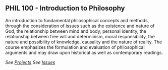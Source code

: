 ## PHIL 100 - Introduction to Philosophy

An introduction to fundamental philosophical concepts and methods, through the consideration of issues such as the existence and nature of God, the relationship between mind and body, personal identity, the relationship between free will and determinism, moral responsibility, the nature and possibility of knowledge, causality and the nature of reality. The course emphasizes the formulation and evaluation of philosophical arguments and may draw upon historical as well as contemporary readings.

_See [Projects](https://github.com/egyptiankarim/bookish-doodle/projects/1)_
_See [Issues](https://github.com/egyptiankarim/bookish-doodle/issues?q=is%3Aissue+project%3Aegyptiankarim%2Fbookish-doodle%2F1+)_